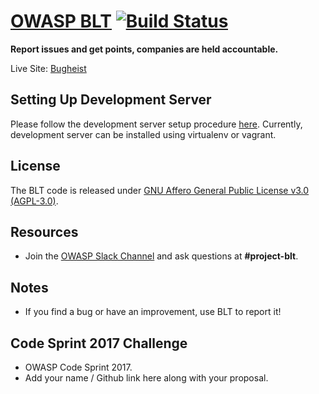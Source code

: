 # [OWASP BLT](https://www.bugheist.com) [![Build Status](https://travis-ci.org/OWASP/BLT.svg?branch=master)](https://travis-ci.org/OWASP/BLT)

**Report issues and get points, companies are held accountable.**

Live Site: [Bugheist](http://bugheist.com/)

## Setting Up Development Server

Please follow the development server setup procedure [here](https://github.com/OWASP/BLT/wiki/Setting-up-the-development-server). Currently, development server can be installed using virtualenv or vagrant.

## License

The BLT code is released under [GNU Affero General Public License v3.0 (AGPL-3.0)](https://github.com/OWASP/BLT/blob/master/LICENSE.md).

## Resources

- Join the [OWASP Slack Channel](https://owasp.herokuapp.com/) and ask questions at **#project-blt**.

## Notes

- If you find a bug or have an improvement, use BLT to report it!

## Code Sprint 2017 Challenge

- OWASP Code Sprint 2017.
- Add your name / Github link here along with your proposal.

